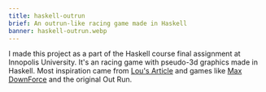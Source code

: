 ```yaml
---
title: haskell-outrun
brief: An outrun-like racing game made in Haskell
banner: haskell-outrun.webp
---
```


I made this project as a part of the Haskell course final assignment at Innopolis University. It\'s an racing game with pseudo-3d graphics made in Haskell. Most inspiration came from [Lou\'s Article](https://web.archive.org/web/20230126045954/http://www.extentofthejam.com/pseudo/) and games like [Max DownForce](https://youtu.be/CJKgefRQh1I) and the original Out Run.
